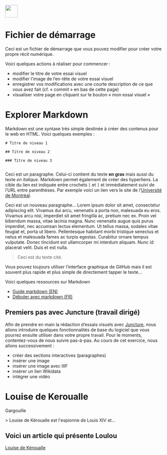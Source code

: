 <a href="https://juncture-digital.org"><img src="https://raw.githubusercontent.com/digitalArtHistory/recits-numeriques/main/images/btn_juncture.svg" style="height:40px"></a>

<param ve-config 
       title="depart" 
       banner="/images/ViennaDioscoridesFolio483vBirds.jpg" 
       layout="vertical">

# Fichier de démarrage

Ceci est un fichier de démarrage que vous pouvez modifier pour créer votre propre récit numérique.

Voici quelques actions à réaliser pour commencer :
- modifier le titre de votre essai visuel
- modifier l’image de l’en-tête de votre essai visuel
- enregistrer vos modifications avec une courte description de ce que vous avez fait (cf. « commit » en bas de cette page)
- visualiser votre page en cliquant sur le bouton « mon essai visuel »

# Explorer Markdown

Markdown est une syntaxe très simple destinée à créer des contenus pour le web en HTML. Voici quelques exemples :

```
# Titre de niveau 1

## Titre de niveau 2

### Titre de niveau 3


```

Ceci est un paragraphe. Celui-ci contient du texte **en gras** mais aussi du texte *en italique*. Markdown permet également de créer des hyperliens. La cible du lien est indiquée entre crochets `[` et `]` et immédiatement suivi de l’URL entre parenthèses. Par exemple voici un lien vers le site de l’[Université de Montréal](http://www.umontreal.ca).

Ceci est un nouveau paragraphe...  Lorem ipsum dolor sit amet, consectetur adipiscing elit. Vivamus dui arcu, venenatis a porta non, malesuada eu eros. Vivamus arcu nisi, imperdiet sit amet fringilla ac, pretium nec ex. Proin vel bibendum massa, vitae lacinia magna. Nunc venenatis augue quis purus imperdiet, nec accumsan lectus elementum. Ut tellus massa, sodales vitae feugiat et, porta ut libero. Pellentesque habitant morbi tristique senectus et netus et malesuada fames ac turpis egestas. Curabitur ornare tempus vulputate. Donec tincidunt est ullamcorper mi interdum aliquam. Nunc id placerat velit. Duis et est nulla. 

> Ceci est du texte cité.

Vous pouvez toujours utiliser l’interface graphique de GitHub mais il est souvent plus rapide et plus simple de directement tapper le texte...

Voici quelques ressources sur Markdown
- [Guide markdown (EN)](https://docs.github.com/en/get-started/writing-on-github/getting-started-with-writing-and-formatting-on-github/basic-writing-and-formatting-syntax)
- [Débuter avec markdown (FR)](https://programminghistorian.org/fr/lecons/debuter-avec-markdown)

## Premiers pas avec Juncture (travail dirigé)

Afin de prendre en main la rédaction d’essais visuels avec [Juncture](https://juncture-digital.org/), nous allons introduire quelques fonctionnalités de base du logiciel que vous pourrez ensuite utiliser dans votre propre travail. Pour le moments, contentez-vous de nous suivre pas-à-pas. Au cours de cet exercice, nous allons successivement :
- créer des sections interactives (paragraphes)
- insérer une image
- insérer une image avec IIIF
- insérer un lien Wikidata
- intégrer une vidéo

# Louise de Keroualle

Gargouille
<param ve-graphic 
  url="https://upload.wikimedia.org/wikipedia/commons/c/c8/Gargouilles_%28RA_549%29_3.jpg" 
  title="Gargouilles" /> 
>
Louise de Kéroualle est l'espionne de Louis XIV et...


## Voici un article qui présente Loulou

[Louise de Kéroualle](https://fr.wikipedia.org/wiki/Louise_Ren%C3%A9e_de_Penanco%C3%ABt_de_Keroual) 

